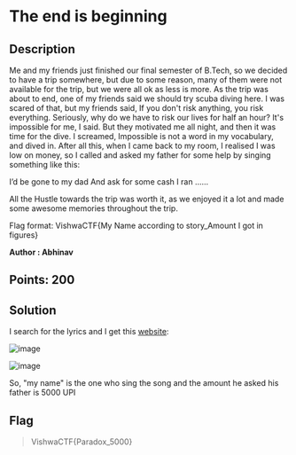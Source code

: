 # The end is beginning

## Description

Me and my friends just finished our final semester of B.Tech, so we decided to have a trip somewhere, but due to some reason, many of them were not available for the trip, but we were all ok as less is more. As the trip was about to end, one of my friends said we should try scuba diving here. I was scared of that, but my friends said, If you don't risk anything, you risk everything. Seriously, why do we have to risk our lives for half an hour? It's impossible for me, I said. But they motivated me all night, and then it was time for the dive. I screamed, Impossible is not a word in my vocabulary, and dived in. After all this, when I came back to my room, I realised I was low on money, so I called and asked my father for some help by singing something like this:

I’d be gone to my dad
And ask for some cash
I ran ......

All the Hustle towards the trip was worth it, as we enjoyed it a lot and made some awesome memories throughout the trip.

Flag format: VishwaCTF{My Name according to story_Amount I got in figures}

**Author : Abhinav**

## Points: 200

## Solution

I search for the lyrics and I get this [website](https://genius.com/Paradox-bt-ho-gayi-lyrics):

![image](https://github.com/Kayiyan/CTF_Team_Write-up/assets/112896213/e5cb5fff-11cc-4555-b40a-ace4b38aeffd)

![image](https://github.com/Kayiyan/CTF_Team_Write-up/assets/112896213/a3937e6a-47b6-45b5-b444-8d9cd2be8254)

So, "my name" is the one who sing the song and the amount he asked his father is 5000 UPI

## Flag

> VishwaCTF{Paradox_5000}


